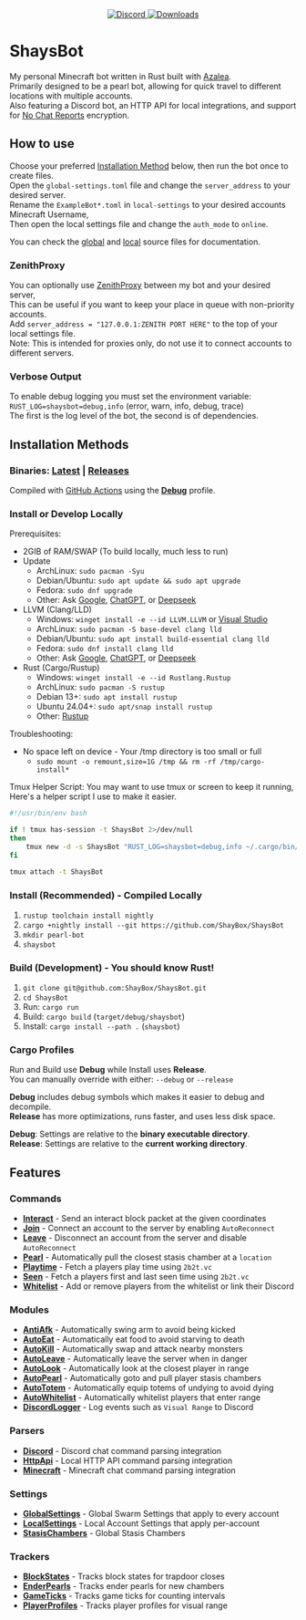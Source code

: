 <!--suppress HtmlDeprecatedAttribute -->
<div align="center">
  <a href="https://discord.shaybox.com">
    <img alt="Discord" src="https://img.shields.io/discord/824865729445888041?color=404eed&label=Discord&logo=Discord&logoColor=FFFFFF">
  </a>
  <a href="https://github.com/shaybox/shaysbot/releases/latest">
    <img alt="Downloads" src="https://img.shields.io/github/downloads/shaybox/shaysbot/total?color=3fb950&label=Downloads&logo=github&logoColor=FFFFFF">
  </a>
</div>

# ShaysBot

My personal Minecraft bot written in Rust built with [Azalea].  
Primarily designed to be a pearl bot, allowing for quick travel to different locations with multiple accounts.  
Also featuring a Discord bot, an HTTP API for local integrations, and support for [No Chat Reports] encryption.

## How to use

Choose your preferred [Installation Method](#installation-methods) below, then run the bot once to create files.  
Open the `global-settings.toml` file and change the `server_address` to your desired server.  
Rename the `ExampleBot*.toml` in `local-settings` to your desired accounts Minecraft Username,  
Then open the local settings file and change the `auth_mode` to `online`.

You can check the [global](src/settings/global.rs) and [local](src/settings/local.rs) source files for documentation.

### ZenithProxy

You can optionally use [ZenithProxy] between my bot and your desired server,  
This can be useful if you want to keep your place in queue with non-priority accounts.  
Add `server_address = "127.0.0.1:ZENITH PORT HERE"` to the top of your local settings file.  
Note: This is intended for proxies only, do not use it to connect accounts to different servers.

### Verbose Output

To enable debug logging you must set the environment variable:  
`RUST_LOG=shaysbot=debug,info` (error, warn, info, debug, trace)  
The first is the log level of the bot, the second is of dependencies.

## Installation Methods

### Binaries: [Latest] | [Releases]

Compiled with [GitHub Actions](.github/workflows/release.yml) using the [**Debug**](#cargo-profiles) profile.

### Install or Develop Locally

Prerequisites:

- 2GIB of RAM/SWAP (To build locally, much less to run)
- Update
    - ArchLinux: `sudo pacman -Syu`
    - Debian/Ubuntu: `sudo apt update && sudo apt upgrade`
    - Fedora: `sudo dnf upgrade`
    - Other: Ask [Google], [ChatGPT], or [Deepseek]
- LLVM (Clang/LLD)
    - Windows: `winget install -e --id LLVM.LLVM` or [Visual Studio]
    - ArchLinux: `sudo pacman -S base-devel clang lld`
    - Debian/Ubuntu: `sudo apt install build-essential clang lld`
    - Fedora: `sudo dnf install clang lld`
    - Other: Ask [Google], [ChatGPT], or [Deepseek]
- Rust (Cargo/Rustup)
    - Windows: `winget install -e --id Rustlang.Rustup`
    - ArchLinux: `sudo pacman -S rustup`
    - Debian 13+: `sudo apt install rustup`
    - Ubuntu 24.04+: `sudo apt/snap install rustup`
    - Other: [Rustup]

Troubleshooting:

- No space left on device - Your /tmp directory is too small or full
    - `sudo mount -o remount,size=1G /tmp && rm -rf /tmp/cargo-install*`

Tmux Helper Script:
You may want to use tmux or screen to keep it running,  
Here's a helper script I use to make it easier.

```bash
#!/usr/bin/env bash

if ! tmux has-session -t ShaysBot 2>/dev/null
then
    tmux new -d -s ShaysBot "RUST_LOG=shaysbot=debug,info ~/.cargo/bin/shaysbot"
fi

tmux attach -t ShaysBot
```

### Install (Recommended) - Compiled Locally

1. `rustup toolchain install nightly`
2. `cargo +nightly install --git https://github.com/ShayBox/ShaysBot`
3. `mkdir pearl-bot`
4. `shaysbot`

### Build (Development) - You should know Rust!

1. `git clone git@github.com:ShayBox/ShaysBot.git`
2. `cd ShaysBot`
3. Run: `cargo run`
4. Build: `cargo build` (`target/debug/shaysbot`)
5. Install: `cargo install --path .` (`shaysbot`)

### Cargo Profiles

Run and Build use **Debug** while Install uses **Release**.  
You can manually override with either: `--debug` or `--release`

**Debug** includes debug symbols which makes it easier to debug and decompile.  
**Release** has more optimizations, runs faster, and uses less disk space.

**Debug**: Settings are relative to the **binary executable directory**.  
**Release**: Settings are relative to the **current working directory**.

## Features

### Commands

- [**Interact**](src/commands/interact.rs) - Send an interact block packet at the given coordinates
- [**Join**](src/commands/join.rs) - Connect an account to the server by enabling `AutoReconnect`
- [**Leave**](src/commands/leave.rs) - Disconnect an account from the server and disable `AutoReconnect`
- [**Pearl**](src/commands/pearl.rs) - Automatically pull the closest stasis chamber at a `location`
- [**Playtime**](src/commands/playtime.rs) - Fetch a players play time using `2b2t.vc`
- [**Seen**](src/commands/seen.rs) - Fetch a players first and last seen time using `2b2t.vc`
- [**Whitelist**](src/commands/whitelist.rs) - Add or remove players from the whitelist or link their Discord

### Modules

- [**AntiAfk**](src/modules/anti_afk.rs) - Automatically swing arm to avoid being kicked
- [**AutoEat**](src/modules/auto_eat.rs) - Automatically eat food to avoid starving to death
- [**AutoKill**](src/modules/auto_kill.rs) - Automatically swap and attack nearby monsters
- [**AutoLeave**](src/modules/auto_leave.rs) - Automatically leave the server when in danger
- [**AutoLook**](src/modules/auto_look.rs) - Automatically look at the closest player in range
- [**AutoPearl**](src/modules/auto_pearl.rs) - Automatically goto and pull player stasis chambers
- [**AutoTotem**](src/modules/auto_totem.rs) - Automatically equip totems of undying to avoid dying
- [**AutoWhitelist**](src/modules/auto_whitelist.rs) - Automatically whitelist players that enter range
- [**DiscordLogger**](src/modules/discord_logger.rs) - Log events such as `Visual Range` to Discord

### Parsers

- [**Discord**](src/parsers/discord.rs) - Discord chat command parsing integration
- [**HttpApi**](src/parsers/http_api.rs) - Local HTTP API command parsing integration
- [**Minecraft**](src/parsers/minecraft.rs) - Minecraft chat command parsing integration

### Settings

- [**GlobalSettings**](src/settings/global.rs) - Global Swarm Settings that apply to every account
- [**LocalSettings**](src/settings/local.rs) - Local Account Settings that apply per-account
- [**StasisChambers**](src/settings/stasis.rs) - Global Stasis Chambers

### Trackers

- [**BlockStates**](src/trackers/block_state.rs) - Tracks block states for trapdoor closes
- [**EnderPearls**](src/trackers/ender_pearl.rs) - Tracks ender pearls for new chambers
- [**GameTicks**](src/trackers/game_tick.rs) - Tracks game ticks for counting intervals
- [**PlayerProfiles**](src/trackers/player_profile.rs) - Tracks player profiles for visual range

[Azalea]: https://github.com/azalea-rs/azalea

[ChatGPT]: https://chatgpt.com

[Deepseek]: https://chat.deepseek.com

[Google]: https://google.com

[Latest]: https://github.com/shaybox/shaysbot/releases/latest

[No Chat Reports]: https://github.com/Aizistral-Studios/No-Chat-Reports

[Releases]: https://github.com/shaybox/shaysbot/releases

[Rustup]: https://rustup.rs

[Visual Studio]: https://visualstudio.microsoft.com

[ZenithProxy]: https://github.com/rfresh2/ZenithProxy